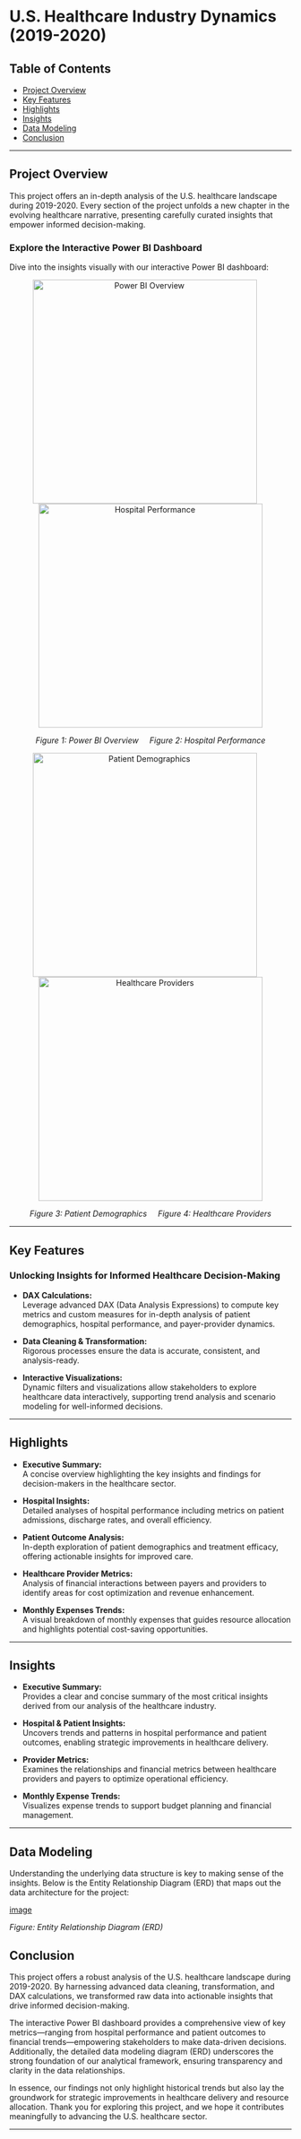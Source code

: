 # U.S. Healthcare Industry Dynamics (2019-2020)

## Table of Contents
- [Project Overview](#project-overview)
- [Key Features](#key-features)
- [Highlights](#highlights)
- [Insights](#insights)
- [Data Modeling](#data-modeling)
- [Conclusion](#conclusion)

---

## Project Overview

This project offers an in-depth analysis of the U.S. healthcare landscape during 2019-2020. Every section of the project unfolds a new chapter in the evolving healthcare narrative, presenting carefully curated insights that empower informed decision-making.

### Explore the Interactive Power BI Dashboard

Dive into the insights visually with our interactive Power BI dashboard:

<div align="center">
  <img src="https://github.com/user-attachments/assets/ee8f82b3-4aa5-4027-97d2-e65d29b838ff" alt="Power BI Overview" width="400" style="margin-right:20px;">
  <img src="https://github.com/user-attachments/assets/5f3839b7-5c65-4688-859c-603f4dbda5c2" alt="Hospital Performance" width="400">
  <p><em>Figure 1: Power BI Overview &nbsp;&nbsp;&nbsp; Figure 2: Hospital Performance</em></p>
</div>

<div align="center">
  <img src="https://github.com/user-attachments/assets/87b1200a-2daa-491e-b712-899c66c35a5c" alt="Patient Demographics" width="400" style="margin-right:20px;">
  <img src="https://github.com/user-attachments/assets/3d18a7da-f9eb-4aa7-ad70-9cea2ffdd7a9" alt="Healthcare Providers" width="400">
  <p><em>Figure 3: Patient Demographics &nbsp;&nbsp;&nbsp; Figure 4: Healthcare Providers</em></p>
</div>

---

## Key Features

### Unlocking Insights for Informed Healthcare Decision-Making

- **DAX Calculations:**  
  Leverage advanced DAX (Data Analysis Expressions) to compute key metrics and custom measures for in-depth analysis of patient demographics, hospital performance, and payer-provider dynamics.
  
- **Data Cleaning & Transformation:**  
  Rigorous processes ensure the data is accurate, consistent, and analysis-ready.
  
- **Interactive Visualizations:**  
  Dynamic filters and visualizations allow stakeholders to explore healthcare data interactively, supporting trend analysis and scenario modeling for well-informed decisions.

---

## Highlights

- **Executive Summary:**  
  A concise overview highlighting the key insights and findings for decision-makers in the healthcare sector.
  
- **Hospital Insights:**  
  Detailed analyses of hospital performance including metrics on patient admissions, discharge rates, and overall efficiency.
  
- **Patient Outcome Analysis:**  
  In-depth exploration of patient demographics and treatment efficacy, offering actionable insights for improved care.
  
- **Healthcare Provider Metrics:**  
  Analysis of financial interactions between payers and providers to identify areas for cost optimization and revenue enhancement.
  
- **Monthly Expenses Trends:**  
  A visual breakdown of monthly expenses that guides resource allocation and highlights potential cost-saving opportunities.

---

## Insights

- **Executive Summary:**  
  Provides a clear and concise summary of the most critical insights derived from our analysis of the healthcare industry.
  
- **Hospital & Patient Insights:**  
  Uncovers trends and patterns in hospital performance and patient outcomes, enabling strategic improvements in healthcare delivery.
  
- **Provider Metrics:**  
  Examines the relationships and financial metrics between healthcare providers and payers to optimize operational efficiency.
  
- **Monthly Expense Trends:**  
  Visualizes expense trends to support budget planning and financial management.

---

## Data Modeling

Understanding the underlying data structure is key to making sense of the insights. Below is the Entity Relationship Diagram (ERD) that maps out the data architecture for the project:

[image](https://github.com/user-attachments/assets/ffaa6343-beba-4eb0-a759-904b99ee41b3)

*Figure: Entity Relationship Diagram (ERD)*

## Conclusion

This project offers a robust analysis of the U.S. healthcare landscape during 2019-2020. By harnessing advanced data cleaning, transformation, and DAX calculations, we transformed raw data into actionable insights that drive informed decision-making.

The interactive Power BI dashboard provides a comprehensive view of key metrics—ranging from hospital performance and patient outcomes to financial trends—empowering stakeholders to make data-driven decisions. Additionally, the detailed data modeling diagram (ERD) underscores the strong foundation of our analytical framework, ensuring transparency and clarity in the data relationships.

In essence, our findings not only highlight historical trends but also lay the groundwork for strategic improvements in healthcare delivery and resource allocation. Thank you for exploring this project, and we hope it contributes meaningfully to advancing the U.S. healthcare sector.

---







